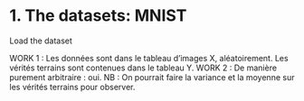# 1.	The datasets: MNIST

Load the dataset 

WORK 1 : Les données sont dans le tableau d’images X, aléatoirement. Les vérités terrains sont contenues dans le tableau Y.  WORK 2 : De manière purement arbitraire : oui. 
NB : On pourrait faire la variance et la moyenne sur les vérités terrains pour observer.
